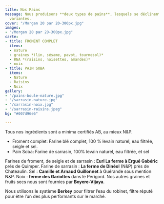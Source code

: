 ```yaml
---
title: Nos Pains
message: Nous produisons **deux types de pains**, lesquels se déclinent en plusieurs
  variantes.
cover: "/Morgan 20 par 20-300px.jpg"
images:
- "/Morgan 20 par 20-300px.jpg"
carte:
- title: FROMENT COMPLET
  items:
  - nature
  - graines *(lin, sésame, pavot, tournesol)*
  - RNA *(raisins, noisettes, amandes)*
  - noix
- title: PAIN SOBA
  items:
  - Nature
  - Raisins
  - Noix
gallery:
- "/pains-boule-nature.jpg"
- "/sarrasin-nature.jpg"
- "/sarrasin-noix.jpg"
- "/sarrasin-raisins.jpeg"
bg: "#007d96e6"

---
```

Tous nos ingrédients sont a minima certifiés AB, au mieux N&P.

* Froment complet: Farine blé complet, 100 % levain naturel, eau filtrée, seigle et sel.
* Pain Soba: Farine de sarrasin, 100% levain naturel, eau filtrée, et sel

Farines de froment, de seigle et de sarrasin : **Eurl La ferme à Ergué Gabéric** près de Quimper. Farine de sarrasin : **La ferme de Dinéol** (N&P) près de Chateaulin. Sel : **Camille et Arnaud Guillonnet** à Guérande sous mention N&P. Noix : **ferme des Gariottes** dans le Périgord. Nos autres graines et fruits secs nous sont fournies par **Boyere-Vijaya**.

Nous utilisons le système **Berkey** pour filtrer l’eau du robinet, filtre réputé pour être l’un des plus performants sur le marché.
